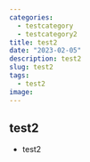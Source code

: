 ```yaml
---
categories: 
  - testcategory
  - testcategory2
title: test2
date: "2023-02-05"
description: test2
slug: test2
tags: 
  - test2
image:
---
```


## test2

- test2

